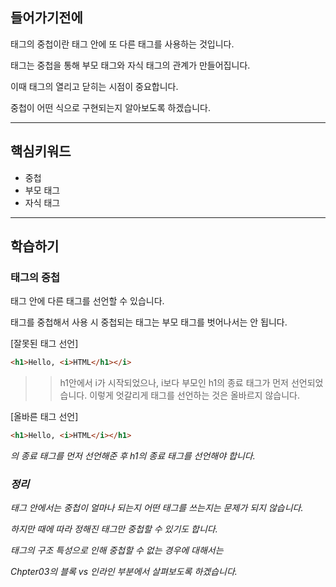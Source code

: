 ## 들어가기전에

태그의 중첩이란 태그 안에 또 다른 태그를 사용하는 것입니다.

태그는 중첩을 통해 부모 태그와 자식 태그의 관계가 만들어집니다. 

이때 태그의 열리고 닫히는 시점이 중요합니다.

중첩이 어떤 식으로 구현되는지 알아보도록 하겠습니다.

--------------

## 핵심키워드
+ 중첩
+ 부모 태그
+ 자식 태그

--------------

## 학습하기

### 태그의 중첩

태그 안에 다른 태그를 선언할 수 있습니다.

태그를 중첩해서 사용 시 중첩되는 태그는 부모 태그를 벗어나서는 안 됩니다.

[잘못된 태그 선언]

``` html
<h1>Hello, <i>HTML</h1></i>
```
>> h1안에서 i가 시작되었으나, i보다 부모인 h1의 종료 태그가 먼저 선언되었습니다. 이렇게 엇갈리게 태그를 선언하는 것은 올바르지 않습니다.

[올바른 태그 선언]

``` html
<h1>Hello, <i>HTML</i></h1>
```

<i>의 종료 태그를 먼저 선언해준 후 h1의 종료 태그를 선언해야 합니다.

### 정리

태그 안에서는 중첩이 얼마나 되는지 어떤 태그를 쓰는지는 문제가 되지 않습니다.

하지만 때에 따라 정해진 태그만 중첩할 수 있기도 합니다.

태그의 구조 특성으로 인해 중첩할 수 없는 경우에 대해서는 

Chpter03의 블록 vs 인라인 부분에서 살펴보도록 하겠습니다.







